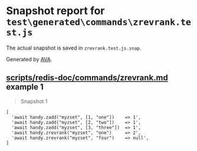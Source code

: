 # Snapshot report for `test\generated\commands\zrevrank.test.js`

The actual snapshot is saved in `zrevrank.test.js.snap`.

Generated by [AVA](https://ava.li).

## [scripts/redis-doc/commands/zrevrank.md](../../../../scripts/redis-doc/commands/zrevrank.md) example 1

> Snapshot 1

    [
      'await handy.zadd("myzset", [1, "one"])    => 1',
      'await handy.zadd("myzset", [2, "two"])    => 1',
      'await handy.zadd("myzset", [3, "three"])  => 1',
      'await handy.zrevrank("myzset", "one")     => 2',
      'await handy.zrevrank("myzset", "four")    => null',
    ]
